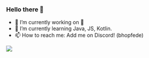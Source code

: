 ### Hello there 👋

- 🔭 I’m currently working on 👀
- 🌱 I’m currently learning Java, JS, Kotlin.
- 📫 How to reach me: Add me on Discord! (bhopfede)

![](https://komarev.com/ghpvc/?username=bhopfede&color=006619)
